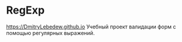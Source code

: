 # RegExp 
https://DmitryLebedew.github.io
Учебный проект валидации форм с помощью регулярных выражений. 
